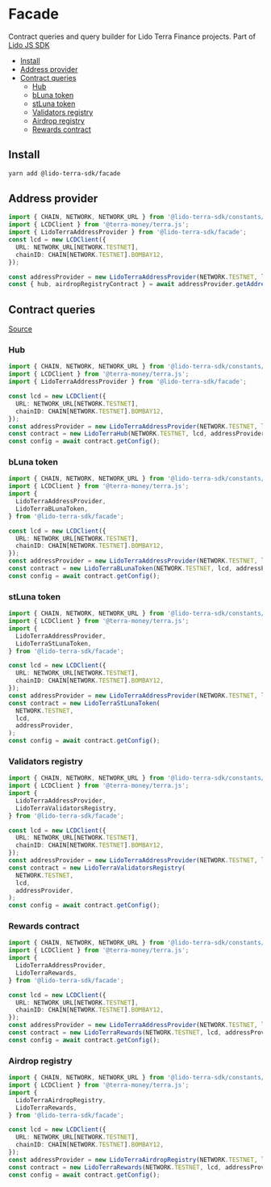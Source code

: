 # Facade

Contract queries and query builder for Lido Terra Finance projects.
Part of [Lido JS SDK](https://github.com/lidofinance/lido-terra-js-sdk/#readme)

- [Install](#install)
- [Address provider](#address-provider)
- [Contract queries](#contract-queries)
  - [Hub](#hub)
  - [bLuna token](#bluna-token)
  - [stLuna token](#stluna-token)
  - [Validators registry](#validators-registry)
  - [Airdrop registry](#airdrop-registry)
  - [Rewards contract](#rewards-contract)

## Install

```bash
yarn add @lido-terra-sdk/facade
```

## Address provider

```ts
import { CHAIN, NETWORK, NETWORK_URL } from '@lido-terra-sdk/constants/src';
import { LCDClient } from '@terra-money/terra.js';
import { LidoTerraAddressProvider } from '@lido-terra-sdk/facade';
const lcd = new LCDClient({
  URL: NETWORK_URL[NETWORK.TESTNET],
  chainID: CHAIN[NETWORK.TESTNET].BOMBAY12,
});

const addressProvider = new LidoTerraAddressProvider(NETWORK.TESTNET, lcd);
const { hub, airdropRegistryContract } = await addressProvider.getAddresses();
```

## Contract queries

[Source](src/contracts/index.ts)

### Hub

```ts
import { CHAIN, NETWORK, NETWORK_URL } from '@lido-terra-sdk/constants/src';
import { LCDClient } from '@terra-money/terra.js';
import { LidoTerraAddressProvider } from '@lido-terra-sdk/facade';

const lcd = new LCDClient({
  URL: NETWORK_URL[NETWORK.TESTNET],
  chainID: CHAIN[NETWORK.TESTNET].BOMBAY12,
});
const addressProvider = new LidoTerraAddressProvider(NETWORK.TESTNET, lcd);
const contract = new LidoTerraHub(NETWORK.TESTNET, lcd, addressProvider);
const config = await contract.getConfig();
```

### bLuna token

```ts
import { CHAIN, NETWORK, NETWORK_URL } from '@lido-terra-sdk/constants/src';
import { LCDClient } from '@terra-money/terra.js';
import {
  LidoTerraAddressProvider,
  LidoTerraBLunaToken,
} from '@lido-terra-sdk/facade';

const lcd = new LCDClient({
  URL: NETWORK_URL[NETWORK.TESTNET],
  chainID: CHAIN[NETWORK.TESTNET].BOMBAY12,
});
const addressProvider = new LidoTerraAddressProvider(NETWORK.TESTNET, lcd);
const contract = new LidoTerraBLunaToken(NETWORK.TESTNET, lcd, addressProvider);
const config = await contract.getConfig();
```

### stLuna token

```ts
import { CHAIN, NETWORK, NETWORK_URL } from '@lido-terra-sdk/constants/src';
import { LCDClient } from '@terra-money/terra.js';
import {
  LidoTerraAddressProvider,
  LidoTerraStLunaToken,
} from '@lido-terra-sdk/facade';

const lcd = new LCDClient({
  URL: NETWORK_URL[NETWORK.TESTNET],
  chainID: CHAIN[NETWORK.TESTNET].BOMBAY12,
});
const addressProvider = new LidoTerraAddressProvider(NETWORK.TESTNET, lcd);
const contract = new LidoTerraStLunaToken(
  NETWORK.TESTNET,
  lcd,
  addressProvider,
);
const config = await contract.getConfig();
```

### Validators registry

```ts
import { CHAIN, NETWORK, NETWORK_URL } from '@lido-terra-sdk/constants/src';
import { LCDClient } from '@terra-money/terra.js';
import {
  LidoTerraAddressProvider,
  LidoTerraValidatorsRegistry,
} from '@lido-terra-sdk/facade';

const lcd = new LCDClient({
  URL: NETWORK_URL[NETWORK.TESTNET],
  chainID: CHAIN[NETWORK.TESTNET].BOMBAY12,
});
const addressProvider = new LidoTerraAddressProvider(NETWORK.TESTNET, lcd);
const contract = new LidoTerraValidatorsRegistry(
  NETWORK.TESTNET,
  lcd,
  addressProvider,
);
const config = await contract.getConfig();
```

### Rewards contract

```ts
import { CHAIN, NETWORK, NETWORK_URL } from '@lido-terra-sdk/constants/src';
import { LCDClient } from '@terra-money/terra.js';
import {
  LidoTerraAddressProvider,
  LidoTerraRewards,
} from '@lido-terra-sdk/facade';

const lcd = new LCDClient({
  URL: NETWORK_URL[NETWORK.TESTNET],
  chainID: CHAIN[NETWORK.TESTNET].BOMBAY12,
});
const addressProvider = new LidoTerraAddressProvider(NETWORK.TESTNET, lcd);
const contract = new LidoTerraRewards(NETWORK.TESTNET, lcd, addressProvider);
const config = await contract.getConfig();
```

### Airdrop registry

```ts
import { CHAIN, NETWORK, NETWORK_URL } from '@lido-terra-sdk/constants/src';
import { LCDClient } from '@terra-money/terra.js';
import {
  LidoTerraAirdropRegistry,
  LidoTerraRewards,
} from '@lido-terra-sdk/facade';

const lcd = new LCDClient({
  URL: NETWORK_URL[NETWORK.TESTNET],
  chainID: CHAIN[NETWORK.TESTNET].BOMBAY12,
});
const addressProvider = new LidoTerraAirdropRegistry(NETWORK.TESTNET, lcd);
const contract = new LidoTerraRewards(NETWORK.TESTNET, lcd, addressProvider);
const config = await contract.getConfig();
```
